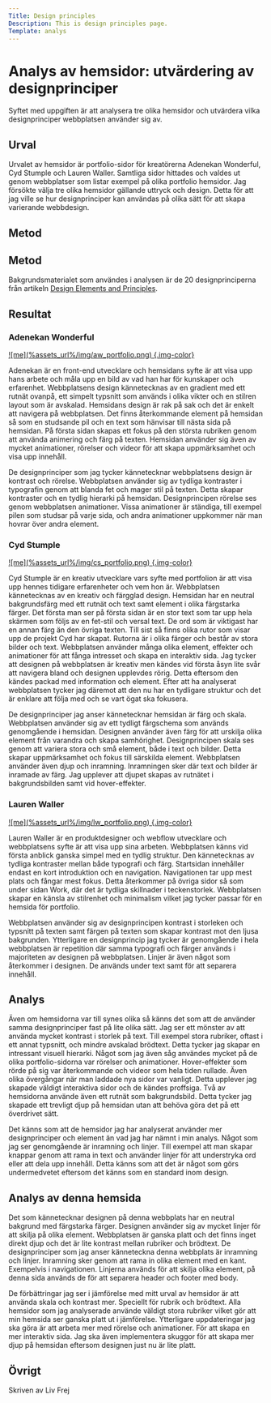 ```yaml
---
Title: Design principles
Description: This is design principles page.
Template: analys
---
```


Analys av hemsidor: utvärdering av designprinciper
=======================

Syftet med uppgiften är att analysera tre olika hemsidor och utvärdera vilka designprinciper webbplatsen använder sig av.

Urval
-----------------------

Urvalet av hemsidor är portfolio-sidor för kreatörerna Adenekan Wonderful, Cyd Stumple och Lauren Waller. Samtliga sidor hittades och valdes ut genom webbplatser som listar exempel på olika portfolio hemsidor. Jag försökte välja tre olika hemsidor gällande uttryck och design. Detta för att jag ville se hur designprinciper kan användas på olika sätt för att skapa varierande webbdesign. 


Metod
-----------------------
Metod
-----------------------
Bakgrundsmaterialet som användes i analysen är de 20 designprinciperna från artikeln <a href="https://www.canva.com/learn/design-elements-principles/">Design Elements and Principles</a>.


Resultat
-----------------------

<h3>Adenekan Wonderful</h3>

<a href="https://www.codewonders.dev/#">
    ![me](%assets_url%/img/aw_portfolio.png) {.img-color} 
</a>

Adenekan är en front-end utvecklare och hemsidans syfte är att visa upp hans arbete och måla upp en bild av vad han har för kunskaper och erfarenhet. Webbplatsens design kännetecknas av en gradient med ett rutnät ovanpå, ett simpelt typsnitt som används i olika vikter och en stilren layout som är avskalad. Hemsidans design är rak på sak och det är enkelt att navigera på webbplatsen. Det finns återkommande element på hemsidan så som en studsande pil och en text som hänvisar till nästa sida på hemsidan. På första sidan skapas ett fokus på den största rubriken genom att använda animering och färg på texten. Hemsidan använder sig även av mycket animationer, rörelser och videor för att skapa uppmärksamhet och visa upp innehåll. 

De designprinciper som jag tycker kännetecknar webbplatsens design är kontrast och rörelse. Webbplatsen använder sig av tydliga kontraster i typografin genom att blanda fet och mager stil på texten. Detta skapar kontraster och en tydlig hierarki på hemsidan. Designprincipen rörelse ses genom webbplatsen animationer. Vissa animationer är ständiga, till exempel pilen som studsar på varje sida, och andra animationer uppkommer när man hovrar över andra element. 

<h3> Cyd Stumple </h3>

<a href="https://cydstumpel.nl/">
    ![me](%assets_url%/img/cs_portfolio.png) {.img-color} 
</a>

Cyd Stumple är en kreativ utvecklare vars syfte med portfolion är att visa upp hennes tidigare erfarenheter och vem hon är. Webbplatsen kännetecknas av en kreativ och färgglad design. Hemsidan har en neutral bakgrundsfärg med ett rutnät och text samt element i olika färgstarka färger. Det första man ser på första sidan är en stor text som tar upp hela skärmen som följs av en fet-stil och versal text. De ord som är viktigast har en annan färg än den övriga texten. Till sist så finns olika rutor som visar upp de projekt Cyd har skapat. Rutorna är i olika färger och består av stora bilder och text. Webbplatsen använder många olika element, effekter och animationer för att fånga intresset och skapa en interaktiv sida. Jag tycker att designen på webbplatsen är kreativ men kändes vid första åsyn lite svår att navigera bland och designen upplevdes rörig. Detta eftersom den kändes packad med information och element. Efter att ha analyserat webbplatsen tycker jag däremot att den nu har en tydligare struktur och det är enklare att följa med och se vart ögat ska fokusera.

De designprinciper jag anser kännetecknar hemsidan är färg och skala. Webbplatsen använder sig av ett tydligt färgschema som används genomgående i hemsidan. Designen använder även färg för att urskilja olika element från varandra och skapa samhörighet. Designprincipen skala ses genom att variera stora och små element, både i text och bilder. Detta skapar uppmärksamhet och fokus till särskilda element. Webbplatsen använder även djup och inramning. Inramningen sker där text och bilder är inramade av färg. Jag upplever att djupet skapas av rutnätet i bakgrundsbilden samt vid hover-effekter.


<h3> Lauren Waller </h3>

<a href="https://www.lauren-waller.com/"> 
    ![me](%assets_url%/img/lw_portfolio.png) {.img-color} 
</a>


Lauren Waller är en produktdesigner och webflow utvecklare och webbplatsens syfte är att visa upp sina arbeten. Webbplatsen känns vid första anblick ganska simpel med en tydlig struktur. Den kännetecknas av tydliga kontraster mellan både typografi och färg. Startsidan innehåller endast en kort introduktion och en navigation. Navigationen tar upp mest plats och fångar mest fokus. Detta återkommer på övriga sidor så som under sidan Work, där det är tydliga skillnader i teckenstorlek. Webbplatsen skapar en känsla av stilrenhet och minimalism vilket jag tycker passar för en hemsida för portfolio.

Webbplatsen använder sig av designprincipen kontrast i storleken och typsnitt på texten samt färgen på texten som skapar kontrast mot den ljusa bakgrunden. Ytterligare en designprincip jag tycker är genomgående i hela webbplatsen är repetition där samma typografi och färger används i majoriteten av designen på webbplatsen. Linjer är även något som återkommer i designen. De används under text samt för att separera innehåll.


Analys
-----------------------
Även om hemsidorna var till synes olika så känns det som att de använder samma designprinciper fast på lite olika sätt. Jag ser ett mönster av att använda mycket kontrast i storlek på text. Till exempel stora rubriker, oftast i ett annat typsnitt, och mindre avskalad brödtext. Detta tycker jag skapar en intressant visuell hierarki. Något som jag även såg användes mycket på de olika portfolio-sidorna var rörelser och animationer. Hover-effekter som rörde på sig var återkommande och videor som hela tiden rullade. Även olika övergångar när man laddade nya sidor var vanligt. Detta upplever jag skapade väldigt interaktiva sidor och de kändes proffsiga. Två av hemsidorna använde även ett rutnät som bakgrundsbild. Detta tycker jag skapade ett trevligt djup på hemsidan utan att behöva göra det på ett överdrivet sätt. 

Det känns som att de hemsidor jag har analyserat använder mer designprinciper och element än vad jag har nämnt i min analys. Något som jag ser genomgående är inramning och linjer. Till exempel att man skapar knappar genom att rama in text och använder linjer för att understryka ord eller att dela upp innehåll. Detta känns som att det är något som görs undermedvetet eftersom det känns som en standard inom design. 

Analys av denna hemsida
-----------------------
Det som kännetecknar designen på denna webbplats har en neutral bakgrund med färgstarka färger. Designen använder sig av mycket linjer för att skilja på olika element. Webbplatsen är ganska platt och det finns inget direkt djup och det är lite kontrast mellan rubriker och brödtext. De designprinciper som jag anser känneteckna denna webbplats är inramning och linjer. Inramning sker genom att rama in olika element med en kant. Exempelvis i navigationen. Linjerna används för att skilja olika element, på denna sida används de för att separera header och footer med body. 

De förbättringar jag ser i jämförelse med mitt urval av hemsidor är att använda skala och kontrast mer. Speciellt för rubrik och brödtext. Alla hemsidor som jag analyserade använde väldigt stora rubriker vilket gör att min hemsida ser ganska platt ut i jämförelse. Ytterligare uppdateringar jag ska göra är att arbeta mer med rörelse och animationer. För att skapa en mer interaktiv sida. Jag ska även implementera skuggor för att skapa mer djup på hemsidan eftersom designen just nu är lite platt. 


Övrigt
-----------------------

Skriven av Liv Frej